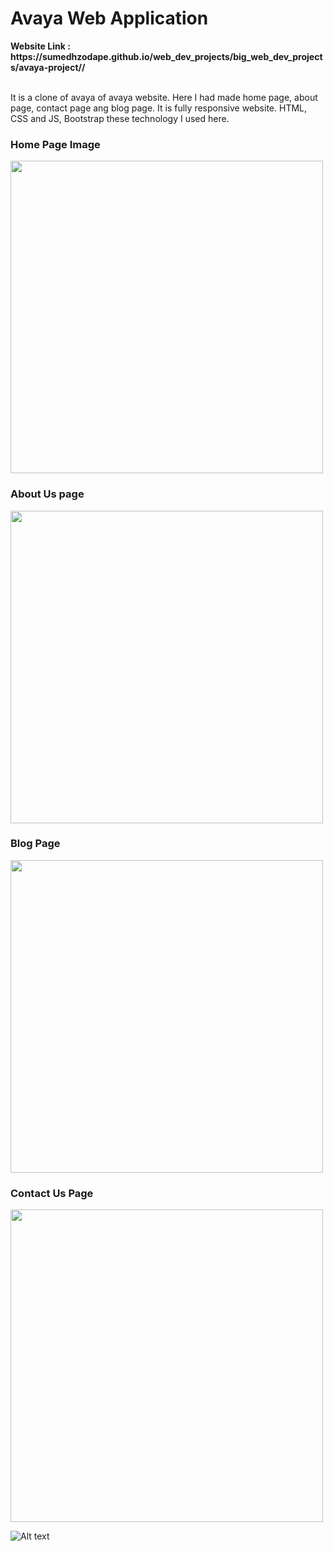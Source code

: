 <h1>Avaya Web Application</h1>
<strong>Website Link : https://sumedhzodape.github.io/web_dev_projects/big_web_dev_projects/avaya-project//</strong>
<br>
<br>
<p>It is a clone of avaya of avaya website. Here I had made home page, about page, contact page ang blog page. It is fully responsive website. HTML, CSS and JS, Bootstrap these technology I used here.</p>

<h3>Home Page Image</h3>
<img src="/project-images/Home.png" width="500px"/>

<h3>About Us page</h3>
<img src="./project-images/about.png" width="500px"/>

<h3>Blog Page</h3>
<img src="./project-images/blog.png" width="500px"/>
  
<h3>Contact Us Page</h3>
<img src="./project-images/contact.png" height="500px"/>

![Alt text](./project-images/contact.png "Optional title")
